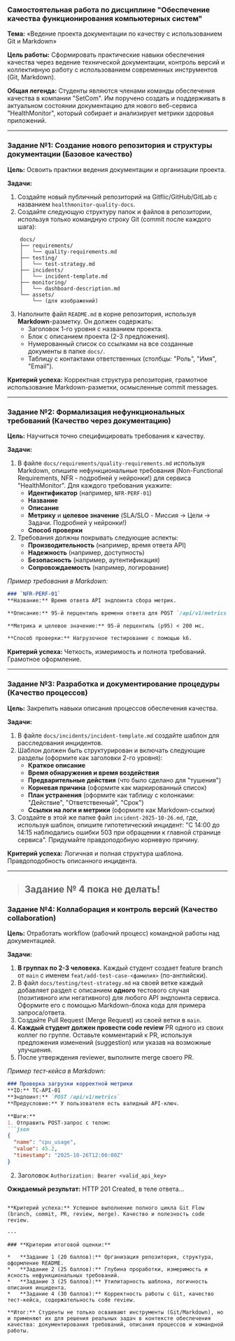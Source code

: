 ### **Самостоятельная работа по дисциплине "Обеспечение качества функционирования компьютерных систем"**

**Тема:** «Ведение проекта документации по качеству с использованием Git и Markdown»

**Цель работы:** Сформировать практические навыки обеспечения качества через ведение технической документации, контроль версий и коллективную работу с использованием современных инструментов (Git, Markdown).

**Общая легенда:**
Студенты являются членами команды обеспечения качества в компании "SetCom". Им поручено создать и поддерживать в актуальном состоянии документацию для нового веб-сервиса "HealthMonitor", который собирает и анализирует метрики здоровья приложений.

---

### **Задание №1: Создание нового репозитория и структуры документации (Базовое качество)**

**Цель:** Освоить практики ведения документации и организации проекта.

**Задачи:**
1.  Создайте новый публичный репозиторий на Gitflic/GitHub/GitLab с названием `healthmonitor-quality-docs`.
2.  Создайте следующую структуру папок и файлов в репозитории, используя только командную строку Git (commit после каждого шага):
```
    docs/
    ├── requirements/
    │   └── quality-requirements.md
    ├── testing/
    │   └── test-strategy.md
    ├── incidents/
    │   └── incident-template.md
    ├── monitoring/
    │   └── dashboard-description.md
    └── assets/
        └── (для изображений)
```
3.  Наполните файл `README.md` в корне репозитория, используя **Markdown**-разметку. Он должен содержать:
    *   Заголовок 1-го уровня с названием проекта.
    *   Блок с описанием проекта (2-3 предложения).
    *   Нумерованный список со ссылками на все созданные документы в папке `docs/`.
    *   Таблицу с контактами ответственных (столбцы: "Роль", "Имя", "Email").

**Критерий успеха:** Корректная структура репозитория, грамотное использование Markdown-разметки, осмысленные commit messages.

---

### **Задание №2: Формализация нефункциональных требований (Качество через документацию)**

**Цель:** Научиться точно специфицировать требования к качеству.

**Задачи:**
1.  В файле `docs/requirements/quality-requirements.md` используя Markdown, опишите нефункциональные требования (Non-Functional Requirements, NFR - подробней у нейронки!) для сервиса "HealthMonitor". Для каждого требования укажите:
    *   **Идентификатор** (например, `NFR-PERF-01`)
    *   **Название**
    *   **Описание**
    *   **Метрику** и **целевое значение** (SLA/SLO - Миссия -> Цели -> Задачи. Подробней у нейронки!)
    *   **Способ проверки**
2.  Требования должны покрывать следующие аспекты:
    *   **Производительность** (например, время ответа API)
    *   **Надежность** (например, доступность)
    *   **Безопасность** (например, аутентификация)
    *   **Сопровождаемость** (например, логирование)

*Пример требования в Markdown:*
```markdown
### `NFR-PERF-01`
**Название:** Время ответа API эндпоинта сбора метрик.

**Описание:** 95-й перцентиль времени ответа для POST `/api/v1/metrics` не должен превышать указанного значения.

**Метрика и целевое значение:** 95-й перцентиль (p95) < 200 мс.

**Способ проверки:** Нагрузочное тестирование с помощью k6.
```

**Критерий успеха:** Четкость, измеримость и полнота требований. Грамотное оформление.

---

### **Задание №3: Разработка и документирование процедуры (Качество процессов)**

**Цель:** Закрепить навыки описания процессов обеспечения качества.

**Задачи:**
1.  В файле `docs/incidents/incident-template.md` создайте шаблон для расследования инцидентов.
2.  Шаблон должен быть структурирован и включать следующие разделы (оформите как заголовки 2-го уровня):
    *   **Краткое описание**
    *   **Время обнаружения и время воздействия**
    *   **Предварительные действия** (что было сделано для "тушения")
    *   **Корневая причина** (оформите как маркированный список)
    *   **План устранения** (оформите как таблицу с колонками: "Действие", "Ответственный", "Срок")
    *   **Ссылки на логи и метрики** (оформите как Markdown-ссылки)
3.  Создайте в этой же папке файл `incident-2025-10-26.md`, где, используя шаблон, опишите гипотетический инцидент: "С 14:00 до 14:15 наблюдались ошибки 503 при обращении к главной странице сервиса". Придумайте правдоподобную корневую причину.

**Критерий успеха:** Логичная и полная структура шаблона. Правдоподобность описанного инцидента.

---

> ## Задание № 4 пока не делать!

### **Задание №4: Коллаборация и контроль версий (Качество collaboration)**

**Цель:** Отработать workflow (рабочий процесс) командной работы над документацией.

**Задачи:**
1.  **В группах по 2-3 человека.** Каждый студент создает feature branch от `main` с именем `feat/add-test-case-<фамилия>` (по-английски).
2.  В файл `docs/testing/test-strategy.md` на своей ветке каждый добавляет раздел с описанием **одного** тестового случая (позитивного или негативного) для любого API эндпоинта сервиса. Оформите его с помощью Markdown-блока кода для примера запроса/ответа.
3.  Создайте Pull Request (Merge Request) из своей ветки в `main`.
4.  **Каждый студент должен провести code review** PR одного из своих коллег по группе. Оставьте комментарий к PR, используя предложения изменений (suggestion) или указав на возможные улучшения.
5.  После утверждения reviewer, выполните merge своего PR.

*Пример тест-кейса в Markdown:*
```markdown
### Проверка загрузки корректной метрики
**ID:** TC-API-01
**Эндпоинт:** `POST /api/v1/metrics`
**Предусловие:** У пользователя есть валидный API-ключ.

**Шаги:**
1. Отправить POST-запрос с телом:
```json
{
  "name": "cpu_usage",
  "value": 45.2,
  "timestamp": "2025-10-26T12:00:00Z"
}
```
2. Заголовок `Authorization: Bearer <valid_api_key>`

**Ожидаемый результат:** HTTP 201 Created, в теле ответа...
```

**Критерий успеха:** Успешное выполнение полного цикла Git Flow (branch, commit, PR, review, merge). Качество и полезность code review.

---

### **Критерии итоговой оценки:**

*   **Задание 1 (20 баллов):** Организация репозитория, структура, оформление README.
*   **Задание 2 (25 баллов):** Глубина проработки, измеримость и ясность нефункциональных требований.
*   **Задание 3 (25 баллов):** Утилитарность шаблона, логичность описания инцидента.
*   **Задание 4 (30 баллов):** Корректность работы с Git, качество тест-кейса, содержательность code review.

**Итог:** Студенты не только осваивают инструменты (Git/Markdown), но и применяют их для решения реальных задач в контексте обеспечения качества: документирования требований, описания процессов и командной работы.